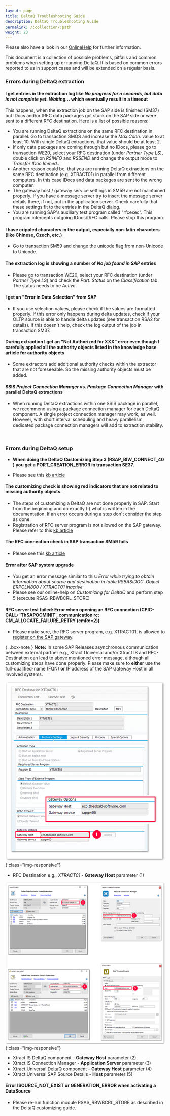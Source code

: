 ```yaml
---
layout: page
title: DeltaQ Troubleshooting Guide
description: DeltaQ Troubleshooting Guide
permalink: /:collection/:path
weight: 23
---
```


Please also have a look in our [OnlineHelp](https://help.theobald-software.com/en/) for further information.

This document is a collection of possible problems, pitfalls and common problems when setting up or running DeltaQ. It is based on common errors reported to us in support cases and will be extended on a regular basis.

### Errors during DeltaQ extraction

#### I get entries in the extraction log like *No progress for n seconds, but data is not complete yet. Waiting...* which eventually result in a timeout

This happens, when the extraction job on the SAP side is finished (SM37) but IDocs and/or tRFC data packages got stuck on the SAP side or were sent to a different RFC destination. Here is a list of possible reasons:

* You are running DeltaQ extractions on the same RFC destination in parallel. Go to transaction SMQS and increase the *Max.Conn.* value to at least 10. With single DeltaQ extractions, that value should be at least 2.
* If only data packages are coming through but no IDocs, please go to transaction WE20, select your RFC destination (under *Partner Type LS*), double click on *RSINFO* and *RSSEND* and change the output mode to *Transfer IDoc Immed.*.
* Another reason could be, that you are running DeltaQ extractions on the same RFC destination (e.g. XTRACT01) in parallel from different computers. In this case IDocs and data packages are sent to the wrong computer.
* The gateway host / gateway service settings in SM59 are not maintained properly. If you have a message server try to insert the message server details there, if not, put in the application server. Check carefully that these settings fit to the entries in the DeltaQ dialog.
* You are running SAP's auxiliary test program called "rfcexec". This program intercepts outgoing IDocs/tRFC calls. Please stop this program.

#### I have crippled characters in the output, especially non-latin characters (like Chinese, Czech, etc.)
* Go to transaction SM59 and change the unicode flag from non-Unicode to Unicode.

#### The extraction log is showing a number of  _No job found in SAP_ entries
* Please go to transaction WE20, select your RFC destination (under *Partner Type LS*) and check the *Part. Status* on the *Classification* tab. The status needs to be *Active*. 

#### I get an "Error in Data Selection" from SAP
* If you use selection values, please check if the values are formatted properly. If this error only happens during delta updates, check if your OLTP source is able to handle delta updates (see transaction RSA2 for details). If this doesn't help, check the log output of the job in transaction SM37.

#### During extraction I get an "Not Authorized for XXX" error even though I carefully applied all the authority objects listed in the knowledge base article for authority objects
* Some extractors add additional authority checks within the extractor that are not foreseeable. So the missing authority objects must be added. 

#### SSIS _Project Connection Manager_ vs. _Package Connection Manager_ with parallel DeltaQ extractions
* When running DeltaQ extractions within one SSIS package in parallel, we recommend using a package connection manager for each DeltaQ component. A single project connection manager may work, as well. 
However, with short interval scheduling and heavy parallelism, dedicated package connection managers will add to extraction stability. 
<br>

### Errors during DeltaQ setup
- **When doing the DeltaQ Customizing Step 3 (RSAP_BIW_CONNECT_40 ) you get a PORT_CREATION_ERROR in transaction SE37.**
* Please see this [kb article](https://kb.theobald-software.com/troubleshooting/port_creation_error)


#### The customizing check is showing red indicators that are not related to missing authority objects.
* The steps of customizing a DeltaQ are not done properly in SAP. Start from the beginning and do exactly (!) what is written in the documentation. If an error occurs during a step don't consider the step as done.
* Registration of RFC server program is not allowed on the SAP gateway. Please refer to this [kb article](https://kb.theobald-software.com/sap/registering-rfc-server-in-sap-releases-in-kernel-release-720-and-higher)


#### The RFC connection check in SAP transaction SM59 fails
* Please see this [kb article](https://kb.theobald-software.com/troubleshooting/sm59-rfc---connection-test-fails)


#### Error after SAP system upgrade
* You get an error message similar to this: *Error while trying to obtain information about source and destination in table RSBASIDOC..Object ERPCLN800 / XTRACT01 inactive*
* Please see our online-help on *Customizing for DeltaQ* and perform step 5 (execute RSAS_RBWBCRL_STORE)

#### RFC server test failed:  Error when opening an RFC connection (CPIC-CALL: 'ThSAPOCMINIT', communication rc: CM_ALLOCATE_FAILURE_RETRY (cmRc=2))
* Please make sure, the RFC server program, e.g. XTRACT01, is allowed to [register on the SAP gateway](https://kb.theobald-software.com/sap/registering-rfc-server-in-sap-releases-in-kernel-release-720-and-higher).

{: .box-note }
**Note:** In some SAP Releases asynchronous communication between external partner e.g., Xtract Universal and/or Xtract IS and RFC-Destination can lead to above mentioned error message, although all customizing steps have done properly. Please make sure to **either** use the full-qualified-name (FQN) **or** IP address of the SAP Gateway Host in all involved systems.

![SM59-RFC Server](/img/contents/rfc_host.png){:class="img-responsive"}
- RFC Destination e.g.,  *XTRACT01* - **Gateway Host** parameter (1)

![Xtract Products Parameters](/img/contents/deltaq-host.png){:class="img-responsive"}
- Xtract IS DeltaQ component - **Gateway Host** parameter (2)
- Xtract IS Connection Manager - **Application Server** parameter (3)
- Xtract Universal DeltaQ component - **Gateway Host** parameter (4)
- Xtract Universal SAP Source Details - **Host** parameter (5) 

#### Error ISOURCE_NOT_EXIST or GENERATION_ERROR when activating a DataSource
* Please re-run function module RSAS_RBWBCRL_STORE as described in the DeltaQ customizing guide.
